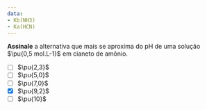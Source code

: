 ```yaml
---
data:
- Kb(NH3)
- Ka(HCN)
---
```


**Assinale** a alternativa que mais se aproxima do $\mathrm{pH}$ de uma solução $\pu{0,5 mol.L-1}$ em cianeto de amônio.

- [ ] $\pu{2,3}$
- [ ] $\pu{5,0}$
- [ ] $\pu{7,0}$
- [x] $\pu{9,2}$
- [ ] $\pu{10}$
